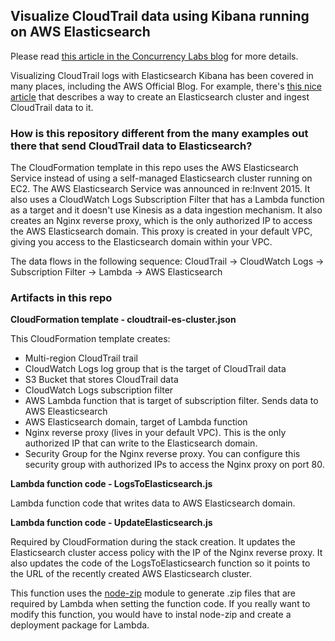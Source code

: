 
## Visualize CloudTrail data using Kibana running on AWS Elasticsearch 


Please read <a href="https://www.concurrencylabs.com/blog/auditing-third-parties-using-cloudtrail-elasticsearch/" target="new">this article in the Concurrency Labs blog</a> for more details.



Visualizing CloudTrail logs with Elasticsearch Kibana has been covered in many places,
including the AWS Official Blog. For example, there's <a href="https://aws.amazon.com/blogs/aws/cloudwatch-logs-subscription-consumer-elasticsearch-kibana-dashboards/" target="new">this nice article</a> that
describes a way to create an Elasticsearch cluster and ingest CloudTrail data to it.

### How is this repository different from the many examples out there that send CloudTrail data to Elasticsearch?

The CloudFormation template in this repo uses the AWS Elasticsearch Service instead of using
a self-managed Elasticsearch cluster running on EC2. The AWS Elasticsearch Service was announced in re:Invent 2015.
It also uses a CloudWatch Logs Subscription Filter that has a Lambda function as a target
and it doesn't use Kinesis as a data ingestion mechanism. It also creates an Nginx reverse proxy,
which is the only authorized IP to access the AWS Elasticsearch domain. This proxy is created
in your default VPC, giving you access to the Elasticsearch domain within your VPC.

The data flows in the following sequence: CloudTrail -> CloudWatch Logs -> Subscription Filter ->
Lambda -> AWS Elasticsearch 

### Artifacts in this repo

**CloudFormation template - cloudtrail-es-cluster.json**

This CloudFormation template creates:

* Multi-region CloudTrail trail
* CloudWatch Logs log group that is the target of CloudTrail data
* S3 Bucket that stores CloudTrail data
* CloudWatch Logs subscription filter
* AWS Lambda function that is target of subscription filter. Sends data to AWS Eleasticsearch
* AWS Elasticsearch domain, target of Lambda function
* Nginx reverse proxy (lives in your default VPC). This is the only authorized IP that can write to the Elasticsearch domain.
* Security Group for the Nginx reverse proxy. You can configure this security group with authorized IPs to access the Nginx proxy on port 80.


**Lambda function code - LogsToElasticsearch.js**

Lambda function code that writes data to AWS Elasticsearch domain.

**Lambda function code - UpdateElasticsearch.js**

Required by CloudFormation during the stack creation. It updates the Elasticsearch cluster
access policy with the IP of the Nginx reverse proxy. It also updates the code of the LogsToElasticsearch
function so it points to the URL of the recently created AWS Elasticsearch cluster. 

This function uses the <a href="https://github.com/daraosn/node-zip" target="new"> node-zip</a> module to generate .zip files that are required by Lambda when setting the function code.
If you really want to modify this function, you would have to instal node-zip and create a deployment package for Lambda.





